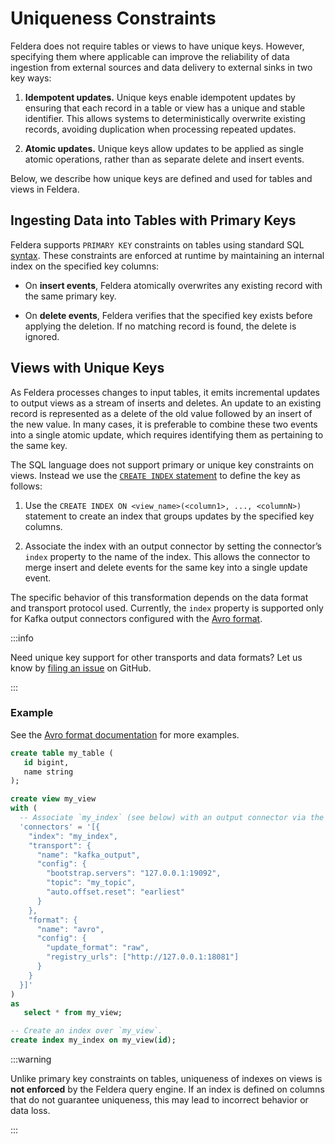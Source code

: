 # Uniqueness Constraints

Feldera does not require tables or views to have unique keys. However, specifying
them where applicable can improve the reliability of data ingestion from external
sources and data delivery to external sinks in two key ways:

1. **Idempotent updates.** Unique keys enable idempotent updates by ensuring that
 each record in a table or view has a unique and stable identifier. This allows systems
 to deterministically overwrite existing records, avoiding duplication when processing
 repeated updates.

2. **Atomic updates.** Unique keys allow updates to be applied as single atomic
 operations, rather than as separate delete and insert events.

Below, we describe how unique keys are defined and used for tables and views in Feldera.

## Ingesting Data into Tables with Primary Keys

Feldera supports `PRIMARY KEY` constraints on tables using standard SQL
[syntax](/sql/grammar/#creating-tables). These constraints are enforced at runtime by
maintaining an internal index on the specified key columns:

- On **insert events**, Feldera atomically overwrites any existing record with the same primary key.

- On **delete events**, Feldera verifies that the specified key exists before applying the deletion.
 If no matching record is found, the delete is ignored.

## Views with Unique Keys

As Feldera processes changes to input tables, it emits incremental updates to output views as a stream of inserts and deletes. An update to an existing record is represented as a delete of the old value followed by an insert of the new value. In many cases, it is preferable to combine these two events into a single atomic update, which requires identifying them as pertaining to the same key.

The SQL language does not support primary or unique key constraints on views. Instead we use the [`CREATE INDEX` statement](/sql/grammar/) to define the key
as follows:

1. Use the `CREATE INDEX ON <view_name>(<column1>, ..., <columnN>)` statement to create an index that groups updates by the specified key columns.

2. Associate the index with an output connector by setting the connector’s `index` property to the name of the index. This allows the connector to merge insert and delete events for the same key into a single update event.

The specific behavior of this transformation depends on the data format and transport protocol used. Currently, the `index` property is supported only for Kafka output connectors configured with the [Avro format](/formats/avro/).

:::info

Need unique key support for other transports and data formats? Let us know by
[filing an issue](https://github.com/feldera/feldera/issues) on GitHub.

:::

### Example

See the [Avro format documentation](/formats/avro#examples-1) for more examples.


```sql
create table my_table (
   id bigint,
   name string
);

create view my_view
with (
  -- Associate `my_index` (see below) with an output connector via the connector’s `index` property.
  'connectors' = '[{
    "index": "my_index",
    "transport": {
      "name": "kafka_output",
      "config": {
        "bootstrap.servers": "127.0.0.1:19092",
        "topic": "my_topic",
        "auto.offset.reset": "earliest"
      }
    },
    "format": {
      "name": "avro",
      "config": {
        "update_format": "raw",
        "registry_urls": ["http://127.0.0.1:18081"]
      }
    }
  }]'
)
as
   select * from my_view;

-- Create an index over `my_view`.
create index my_index on my_view(id);
```

:::warning

Unlike primary key constraints on tables, uniqueness of indexes on views is **not enforced** by the Feldera query engine. If an index is defined on columns that do not guarantee uniqueness, this may lead to incorrect behavior or data loss.

:::